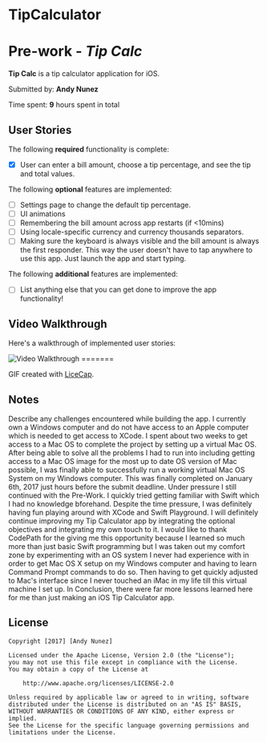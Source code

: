 # TipCalculator

# Pre-work - *Tip Calc*

**Tip Calc** is a tip calculator application for iOS.

Submitted by: **Andy Nunez**

Time spent: **9** hours spent in total

## User Stories

The following **required** functionality is complete:

* [X] User can enter a bill amount, choose a tip percentage, and see the tip and total values.

The following **optional** features are implemented:
* [ ] Settings page to change the default tip percentage.
* [ ] UI animations
* [ ] Remembering the bill amount across app restarts (if <10mins)
* [ ] Using locale-specific currency and currency thousands separators.
* [ ] Making sure the keyboard is always visible and the bill amount is always the first responder. This way the user doesn't have to tap anywhere to use this app. Just launch the app and start typing.

The following **additional** features are implemented:

- [ ] List anything else that you can get done to improve the app functionality!

## Video Walkthrough 

Here's a walkthrough of implemented user stories:

<img src='http://i.imgur.com/nyY3Vgw.gif' title='Video Walkthrough' width='' alt='Video Walkthrough' />
=======

GIF created with [LiceCap](http://www.cockos.com/licecap/).

## Notes

Describe any challenges encountered while building the app.
  I currently own a Windows computer and do not have access to an Apple computer which is needed to get access to XCode. I spent about two weeks to get access
  to a Mac OS to complete the project by setting up a virtual Mac OS. After being able to solve all the problems I had to run into including getting access to a Mac OS image for the most up to date OS version of Mac possible, I was finally able to successfully run a working virtual Mac OS System on my Windows computer. This was finally completed on January 6th, 2017 just hours before the submit deadline. Under pressure I still continued with the Pre-Work. I quickly tried getting familiar with Swift which I had no knowledge bforehand. Despite the time pressure, I was definitely having fun playing around with XCode and Swift Playground. I will definitely continue improving my Tip Calculator app by integrating the optional objectives and integrating my own touch to it. I would like to thank CodePath for the giving me this opportunity because I learned so much more than just basic Swift programming but I was taken out my comfort zone by experimenting with an OS system I never had experience with in order to get Mac OS X setup on my Windows computer and having to learn Command Prompt commands to do so. Then having to get quickly adjusted to Mac's interface since I never touched an iMac in my life till this virtual machine I set up. In Conclusion, there were far more lessons learned here for me than just making an iOS Tip Calculator app.
  
  
## License

    Copyright [2017] [Andy Nunez]

    Licensed under the Apache License, Version 2.0 (the "License");
    you may not use this file except in compliance with the License.
    You may obtain a copy of the License at

        http://www.apache.org/licenses/LICENSE-2.0

    Unless required by applicable law or agreed to in writing, software
    distributed under the License is distributed on an "AS IS" BASIS,
    WITHOUT WARRANTIES OR CONDITIONS OF ANY KIND, either express or implied.
    See the License for the specific language governing permissions and
    limitations under the License.
